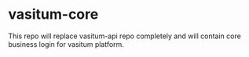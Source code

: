 # vasitum-core
This repo will replace vasitum-api repo completely and will contain core business login for vasitum platform.
